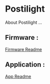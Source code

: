# Postilight

About Postilight ... 

## **Firmware** : 

[Firmware Readme](https://github.com/packedbox/Postilight/blob/master/Firmware/README.md)

## **Application** : 

[App Readme](https://github.com/packedbox/Postilight/blob/master/PostilightApp/README.md)